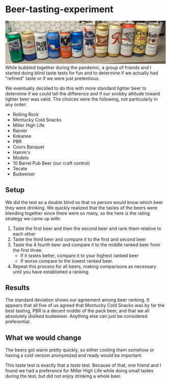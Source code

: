 # Beer-tasting-experiment
![](images/all_beers_cropped.jpg)
While bubbled together during the pandemic,  a group of friends and I started doing blind taste tests for fun and to determine if we actually had "refined" taste or if we were just pretentious.

We eventually decided to do this with more standard lighter beer to determine if we could tell the difference and if our snobby attitude toward lighter beer was valid. The choices were the following, not particularly in any order:
* Rolling Rock
* Montucky Cold Snacks
* Miller High Life
* Rainier
* Kokanee
* PBR
* Coors Banquet
* Hamm's
* Modelo
* 10 Barrel Pub Beer (our craft control)
* Tecate
* Budweiser

## Setup
We did the test as a double blind so that no person would know which beer they were drinking. We quickly realized that the tastes of the beers were blending together since there were so many, so the here is the rating strategy we came up with:
1. Taste the first beer and then the second beer and rank them relative to each other
2. Taste the third beer and compare it to the first and second beer
3. Taste the 4 fourth beer and compare it to the middle ranked beer from the first three.
    * If it tastes better, compare it to your highest ranked beer
    * If worse compare to the lowest ranked beer.
4. Repeat this process for all beers, making comparisons as necessary until you have established a ranking.

## Results
The standard deviation shows our agreement among beer ranking. It appears that all five of us agreed that Montucky Cold Snacks was by far the best tasting, PBR is a decent middle of the pack beer, and that we all absolutely disliked budweiser. Anything else can just be considered preferential.
## What we would change
The beers got warm pretty quickly, so either cooling them somehow or having a cold version anonymized and ready would be important.

This taste test is exactly that a *taste* test. Because of that, one friend and I found we had a preference for Miller High Life while doing small tastes during the test, but did not enjoy drinking a whole beer.
